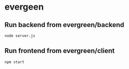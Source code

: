 # evergeen


## Run backend from evergreen/backend
```bash
node server.js
```

## Run frontend from evergreen/client
```bash
npm start
```
